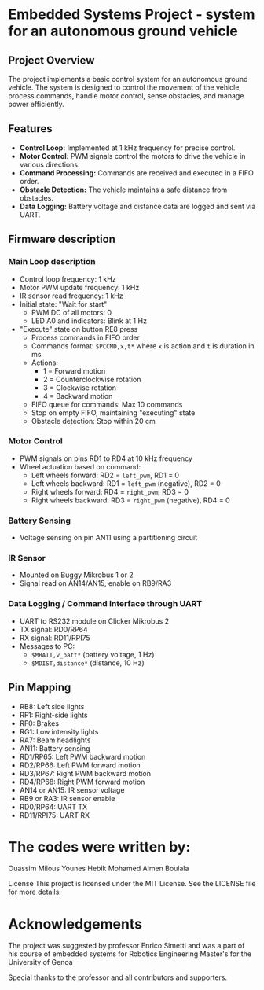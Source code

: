 # Embedded Systems Project - system for an autonomous ground vehicle

## Project Overview
The project implements a basic control system for an autonomous ground vehicle. The system is designed to control the movement of the vehicle, process commands, handle motor control, sense obstacles, and manage power efficiently.

## Features
- **Control Loop:** Implemented at 1 kHz frequency for precise control.
- **Motor Control:** PWM signals control the motors to drive the vehicle in various directions.
- **Command Processing:** Commands are received and executed in a FIFO order.
- **Obstacle Detection:** The vehicle maintains a safe distance from obstacles.
- **Data Logging:** Battery voltage and distance data are logged and sent via UART.

## Firmware description
### Main Loop description
- Control loop frequency: 1 kHz
- Motor PWM update frequency: 1 kHz
- IR sensor read frequency: 1 kHz
- Initial state: "Wait for start"
  - PWM DC of all motors: 0
  - LED A0 and indicators: Blink at 1 Hz
- "Execute" state on button RE8 press
  - Process commands in FIFO order
  - Commands format: `$PCCMD,x,t*` where `x` is action and `t` is duration in ms
  - Actions:
    - 1 = Forward motion
    - 2 = Counterclockwise rotation
    - 3 = Clockwise rotation
    - 4 = Backward motion
  - FIFO queue for commands: Max 10 commands
  - Stop on empty FIFO, maintaining "executing" state
  - Obstacle detection: Stop within 20 cm


### Motor Control
- PWM signals on pins RD1 to RD4 at 10 kHz frequency
- Wheel actuation based on command:
  - Left wheels forward: RD2 = `left_pwm`, RD1 = 0
  - Left wheels backward: RD1 = `left_pwm` (negative), RD2 = 0
  - Right wheels forward: RD4 = `right_pwm`, RD3 = 0
  - Right wheels backward: RD3 = `right_pwm` (negative), RD4 = 0

### Battery Sensing
- Voltage sensing on pin AN11 using a partitioning circuit

### IR Sensor
- Mounted on Buggy Mikrobus 1 or 2
- Signal read on AN14/AN15, enable on RB9/RA3

### Data Logging / Command Interface through UART
- UART to RS232 module on Clicker Mikrobus 2
- TX signal: RD0/RP64
- RX signal: RD11/RPI75
- Messages to PC:
  - `$MBATT,v_batt*` (battery voltage, 1 Hz)
  - `$MDIST,distance*` (distance, 10 Hz)

## Pin Mapping
- RB8: Left side lights
- RF1: Right-side lights
- RF0: Brakes
- RG1: Low intensity lights
- RA7: Beam headlights
- AN11: Battery sensing
- RD1/RP65: Left PWM backward motion
- RD2/RP66: Left PWM forward motion
- RD3/RP67: Right PWM backward motion
- RD4/RP68: Right PWM forward motion
- AN14 or AN15: IR sensor voltage
- RB9 or RA3: IR sensor enable
- RD0/RP64: UART TX
- RD11/RPI75: UART RX


# The codes were written by:
Ouassim Milous 
Younes Hebik 
Mohamed Aimen Boulala 

License
This project is licensed under the MIT License. See the LICENSE file for more details.

# Acknowledgements
The project was suggested by professor Enrico Simetti and was a part of his course of embedded systems for Robotics Engineering Master's for the University of Genoa

Special thanks to the professor and all contributors and supporters.
